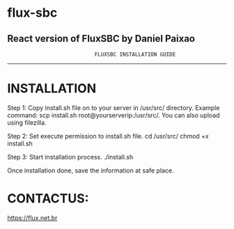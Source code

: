 # flux-sbc
React version of FluxSBC by Daniel Paixao
--------------------------------------------------------------------------------------------------------------------------
								FLUXSBC INSTALLATION GUIDE
--------------------------------------------------------------------------------------------------------------------------

INSTALLATION
============
Step 1: Copy install.sh file on to your server in /usr/src/ directory. 
		Example command: scp install.sh root@yourserverip:/usr/src/.
		You can also upload using filezilla. 


Step 2: Set execute permission to install.sh file. 
		cd /usr/src/
		chmod +x install.sh

Step 3: Start installation process. 
		./install.sh		

Once installation done, save the information at safe place. 


CONTACTUS: 
============
https://flux.net.br
